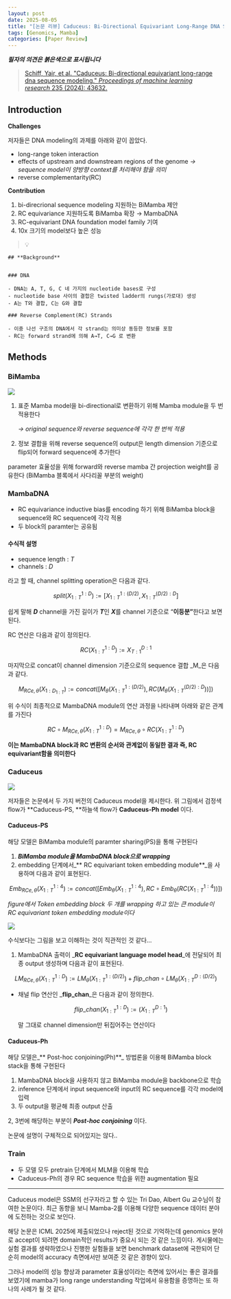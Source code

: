 ```yaml
---
layout: post
date: 2025-08-05
title: "[논문 리뷰] Caduceus: Bi-Directional Equivariant Long-Range DNA Sequence Modeling"
tags: [Genomics, Mamba]
categories: [Paper Review]
---
```


<span class="notion-red">_**필자의 의견은 붉은색으로 표시됩니다**_</span>


> [Schiff, Yair, et al. "Caduceus: Bi-directional equivariant long-range dna sequence modeling." ](https://pmc.ncbi.nlm.nih.gov/articles/PMC12189541/)[_Proceedings of machine learning research_](https://pmc.ncbi.nlm.nih.gov/articles/PMC12189541/)[ 235 (2024): 43632.](https://pmc.ncbi.nlm.nih.gov/articles/PMC12189541/)



## Introduction


**Challenges**


저자들은 DNA modeling의 과제를 아래와 같이 꼽았다.

- long-range token interaction
- effects of upstream and downstream regions of the genome 
_→ sequence model이 양방향 context를 처리해야 함을 의미_
- reverse complementarity(RC)

**Contribution**

1. bi-direcrional sequence modeling 지원하는 BiMamba 제안
1. RC equivariance 지원하도록 BiMamba 확장 → MambaDNA
1. RC-equivariant DNA foundation model family 기여
1. 10x 크기의 model보다 높은 성능

> 💡 


	## **Background**


	### DNA

	- DNA는 A, T, G, C 네 가지의 nucleotide bases로 구성
	- nucleotide base 사이의 결합은 twisted ladder의 rungs(가로대) 생성
	- A는 T와 결합, C는 G와 결합

	### Reverse Complement(RC) Strands

	- 이중 나선 구조의 DNA에서 각 strand는 의미상 동등한 정보를 포함
	- RC는 forward strand에 의해 A→T, C→G 로 변환


## Methods



### BiMamba


![](https://prod-files-secure.s3.us-west-2.amazonaws.com/542b861c-36a8-4051-84e5-8804b6728dba/2c247d59-7815-4980-99f0-8f0d21f445a7/image.png?X-Amz-Algorithm=AWS4-HMAC-SHA256&X-Amz-Content-Sha256=UNSIGNED-PAYLOAD&X-Amz-Credential=ASIAZI2LB466UVBFAZKI%2F20250916%2Fus-west-2%2Fs3%2Faws4_request&X-Amz-Date=20250916T032114Z&X-Amz-Expires=3600&X-Amz-Security-Token=IQoJb3JpZ2luX2VjEAsaCXVzLXdlc3QtMiJHMEUCIDKYVVKRxFyE2u0GEK1x9QZRzgBqLpy91LPYcWVyGE0QAiEApxo7b71cWVlW4vFudND5OZ7PJ71DtLUht4WCmp6K0PIqiAQIhP%2F%2F%2F%2F%2F%2F%2F%2F%2F%2FARAAGgw2Mzc0MjMxODM4MDUiDN3ePu09M8m4hSllDSrcA9ewXqZd2XLIVjTW%2BWnR1oJJoN%2F%2Fr2kf%2FZj3xXgi5YxNYA56%2BVvKHQJqsDwhRYT0KM9uKXSmcZ0rwq%2FtHPCjuMq5uWAcEkvnn%2BGtE6XfOhi2d36tupNEOmQXQoyQOeT3%2Bd9XQT4q0DMs4XXbko9WFfNWK0GmS5f4HcMcQz%2BAgPXkuqd%2FQL9hpFJ01qxWtsznr6M%2FBuR7DwU7%2FUIcXm6%2FemrrhvuYiyrpN3yeClLGayDGSFfBLC0sxEaDU0Bc9uwgrwnzz%2F15YkUElMQRooYBMHpFkY0%2FIH9FVx3hnyCsBXjm57hlQlMevTIGCNbeJ8VyHVJdOGbwDoUfRUKJ7TnKPwvdoDd%2FZ6C6g3razhmRhHallZl4JQ0xj8gX3EEci0Hculv%2FkG1N5hDO1mD5o3cDzpHy0JrVmSzXk%2BxTkMnIPlQsu%2Fqb1LD5o50malqvxxogyeLB%2Bnqx5NPc1NsaFolZyLniidv5mWzD5c3csKHTQMmCwsIbn8oHgd8Y1zu27FucP%2BRpVs2B17FgeCIrBCukWA4JT47kN3ZBjc4nhLM5zuFX6RtFHhMqigBfu6NvFcv1Ud8k9hLdNiL67UUyRX0k4Qst2qs6cirffYvhjMF3IwRZ6wIsqZkF2usB2YvIMOKao8YGOqUB9MBXsmQ%2Bz413mr2%2BlEqeu%2BR4Lji4AMFWK%2FuM%2FOIkQluEcohI5hSs3c8MGXmbnbsyjzOCmtLSH82YpptPBtovk6ALdLhp4CIRvf%2FGWj6DXKBGG7cYDKIfF%2BID759%2F9AuDHTVVG6q%2FNSBZHT%2BO09hSAqN%2Bc3G3ke0zFFeHh8Q2vI2EAyHVI9qc518J8%2BxlGMZTX9vBt%2Fh8GWqzcziwALfkj5rZp8UI&X-Amz-Signature=f396d9e4ae83fc8113c47e0e912d1ebd5d4db970b68d128e06f0be819475eb12&X-Amz-SignedHeaders=host&x-amz-checksum-mode=ENABLED&x-id=GetObject)

1. 표준 Mamba model을 bi-directional로 변환하기 위해 Mamba module을 두 번 적용한다

	_→ original sequence와 reverse sequence에 각각 한 번씩 적용_

1. 정보 결합을 위해 reverse sequence의 output은 length dimension 기준으로 flip되어 forward sequence에 추가한다

parameter 효율성을 위해 forward와 reverse mamba 간 projection weight를 공유한다 (BiMamba 블록에서 사다리꼴 부분의 weight)



### MambaDNA

- RC equivariance inductive bias를 encoding 하기 위해 BiMamba block을 sequence와 RC sequence에 각각 적용
- 두 block의 paramter는 공유됨


#### 수식적 설명

- sequence length : _T_
- channels : _D_

라고 할 때,  channel splitting operation은 다음과 같다.


$$
split(X^{1:D}_{1:T}):=[X^{1:(D/2)}_{1:T},X^{(D/2):D}_{1:T}]
$$


<span class="notion-red">쉽게 말해 </span><span class="notion-red">_**D**_</span><span class="notion-red"> channel을 가진 길이가 </span><span class="notion-red">_**T**_</span><span class="notion-red">인 </span><span class="notion-red">_**X**_</span><span class="notion-red">를 channel 기준으로 “</span><span class="notion-red">**이등분”**</span><span class="notion-red">한다고 보면 된다.</span>


RC 연산은 다음과 같이 정의된다.


$$
RC(X^{1:D}_{1:T}):=X^{D:1}_{T:1}
$$


마지막으로 concat이 channel dimension 기준으로의 sequence 결합 _M_은 다음과 같다.


$$
M_{RCe,\theta}(X_{1:D_{1:T}}):=concat([M_{\theta}(X^{1:(D/2)}_{1:T}),RC(M_{\theta}(X^{(D/2):D}_{1:T}))])
$$


위 수식이 최종적으로 MambaDNA module의 연산 과정을 나타내며 아래와 같은 관계를 가진다


$$
RC\circ M_{RCe,\theta}(X^{1:D}_{1:T}) = M_{RCe,\theta} \circ RC(X^{1:D}_{1:T})
$$


**이는 MambaDNA block과 RC 변환의 순서와 관계없이 동일한 결과 즉, RC equivariant함을 의미한다**



### Caduceus


![](https://prod-files-secure.s3.us-west-2.amazonaws.com/542b861c-36a8-4051-84e5-8804b6728dba/f94a60d7-8145-473b-aef9-7c68d3ec604a/image.png?X-Amz-Algorithm=AWS4-HMAC-SHA256&X-Amz-Content-Sha256=UNSIGNED-PAYLOAD&X-Amz-Credential=ASIAZI2LB466UVBFAZKI%2F20250916%2Fus-west-2%2Fs3%2Faws4_request&X-Amz-Date=20250916T032114Z&X-Amz-Expires=3600&X-Amz-Security-Token=IQoJb3JpZ2luX2VjEAsaCXVzLXdlc3QtMiJHMEUCIDKYVVKRxFyE2u0GEK1x9QZRzgBqLpy91LPYcWVyGE0QAiEApxo7b71cWVlW4vFudND5OZ7PJ71DtLUht4WCmp6K0PIqiAQIhP%2F%2F%2F%2F%2F%2F%2F%2F%2F%2FARAAGgw2Mzc0MjMxODM4MDUiDN3ePu09M8m4hSllDSrcA9ewXqZd2XLIVjTW%2BWnR1oJJoN%2F%2Fr2kf%2FZj3xXgi5YxNYA56%2BVvKHQJqsDwhRYT0KM9uKXSmcZ0rwq%2FtHPCjuMq5uWAcEkvnn%2BGtE6XfOhi2d36tupNEOmQXQoyQOeT3%2Bd9XQT4q0DMs4XXbko9WFfNWK0GmS5f4HcMcQz%2BAgPXkuqd%2FQL9hpFJ01qxWtsznr6M%2FBuR7DwU7%2FUIcXm6%2FemrrhvuYiyrpN3yeClLGayDGSFfBLC0sxEaDU0Bc9uwgrwnzz%2F15YkUElMQRooYBMHpFkY0%2FIH9FVx3hnyCsBXjm57hlQlMevTIGCNbeJ8VyHVJdOGbwDoUfRUKJ7TnKPwvdoDd%2FZ6C6g3razhmRhHallZl4JQ0xj8gX3EEci0Hculv%2FkG1N5hDO1mD5o3cDzpHy0JrVmSzXk%2BxTkMnIPlQsu%2Fqb1LD5o50malqvxxogyeLB%2Bnqx5NPc1NsaFolZyLniidv5mWzD5c3csKHTQMmCwsIbn8oHgd8Y1zu27FucP%2BRpVs2B17FgeCIrBCukWA4JT47kN3ZBjc4nhLM5zuFX6RtFHhMqigBfu6NvFcv1Ud8k9hLdNiL67UUyRX0k4Qst2qs6cirffYvhjMF3IwRZ6wIsqZkF2usB2YvIMOKao8YGOqUB9MBXsmQ%2Bz413mr2%2BlEqeu%2BR4Lji4AMFWK%2FuM%2FOIkQluEcohI5hSs3c8MGXmbnbsyjzOCmtLSH82YpptPBtovk6ALdLhp4CIRvf%2FGWj6DXKBGG7cYDKIfF%2BID759%2F9AuDHTVVG6q%2FNSBZHT%2BO09hSAqN%2Bc3G3ke0zFFeHh8Q2vI2EAyHVI9qc518J8%2BxlGMZTX9vBt%2Fh8GWqzcziwALfkj5rZp8UI&X-Amz-Signature=7111d36c53bf7b7296a144435fc79512efeb2f16453997e39e79ba8783c224ad&X-Amz-SignedHeaders=host&x-amz-checksum-mode=ENABLED&x-id=GetObject)


저자들은 논문에서 두 가지 버전의 Caduceus model을 제시한다. 위 그림에서 검정색 flow가 **Caduceus-PS, **하늘색 flow가 **Caduceus-Ph model** 이다.



#### Caduceus-PS


해당 모델은 BiMamba module의 paramter sharing(PS)을 통해 구현된다

1. _**BiMamba module을 MambaDNA block으로 wrapping**_
1. embedding 단계에서_** RC equivariant token embedding module**_을 사용하며 다음과 같이 표현된다.

$$
Emb_{RCe,\theta}(X^{1:4}_{1:T}):=concat([Emb_{\theta}(X^{1:4}_{1:T}),RC \circ Emb_{\theta}(RC(X^{1:4}_{1:T}))])
$$


_figure에서 Token embedding block 두 개를 wrapping 하고 있는 큰 module이 RC equivariant token embedding module이다_


![](https://prod-files-secure.s3.us-west-2.amazonaws.com/542b861c-36a8-4051-84e5-8804b6728dba/b175e4da-71eb-4e91-8c23-a06dabe673c9/image.png?X-Amz-Algorithm=AWS4-HMAC-SHA256&X-Amz-Content-Sha256=UNSIGNED-PAYLOAD&X-Amz-Credential=ASIAZI2LB466UVBFAZKI%2F20250916%2Fus-west-2%2Fs3%2Faws4_request&X-Amz-Date=20250916T032114Z&X-Amz-Expires=3600&X-Amz-Security-Token=IQoJb3JpZ2luX2VjEAsaCXVzLXdlc3QtMiJHMEUCIDKYVVKRxFyE2u0GEK1x9QZRzgBqLpy91LPYcWVyGE0QAiEApxo7b71cWVlW4vFudND5OZ7PJ71DtLUht4WCmp6K0PIqiAQIhP%2F%2F%2F%2F%2F%2F%2F%2F%2F%2FARAAGgw2Mzc0MjMxODM4MDUiDN3ePu09M8m4hSllDSrcA9ewXqZd2XLIVjTW%2BWnR1oJJoN%2F%2Fr2kf%2FZj3xXgi5YxNYA56%2BVvKHQJqsDwhRYT0KM9uKXSmcZ0rwq%2FtHPCjuMq5uWAcEkvnn%2BGtE6XfOhi2d36tupNEOmQXQoyQOeT3%2Bd9XQT4q0DMs4XXbko9WFfNWK0GmS5f4HcMcQz%2BAgPXkuqd%2FQL9hpFJ01qxWtsznr6M%2FBuR7DwU7%2FUIcXm6%2FemrrhvuYiyrpN3yeClLGayDGSFfBLC0sxEaDU0Bc9uwgrwnzz%2F15YkUElMQRooYBMHpFkY0%2FIH9FVx3hnyCsBXjm57hlQlMevTIGCNbeJ8VyHVJdOGbwDoUfRUKJ7TnKPwvdoDd%2FZ6C6g3razhmRhHallZl4JQ0xj8gX3EEci0Hculv%2FkG1N5hDO1mD5o3cDzpHy0JrVmSzXk%2BxTkMnIPlQsu%2Fqb1LD5o50malqvxxogyeLB%2Bnqx5NPc1NsaFolZyLniidv5mWzD5c3csKHTQMmCwsIbn8oHgd8Y1zu27FucP%2BRpVs2B17FgeCIrBCukWA4JT47kN3ZBjc4nhLM5zuFX6RtFHhMqigBfu6NvFcv1Ud8k9hLdNiL67UUyRX0k4Qst2qs6cirffYvhjMF3IwRZ6wIsqZkF2usB2YvIMOKao8YGOqUB9MBXsmQ%2Bz413mr2%2BlEqeu%2BR4Lji4AMFWK%2FuM%2FOIkQluEcohI5hSs3c8MGXmbnbsyjzOCmtLSH82YpptPBtovk6ALdLhp4CIRvf%2FGWj6DXKBGG7cYDKIfF%2BID759%2F9AuDHTVVG6q%2FNSBZHT%2BO09hSAqN%2Bc3G3ke0zFFeHh8Q2vI2EAyHVI9qc518J8%2BxlGMZTX9vBt%2Fh8GWqzcziwALfkj5rZp8UI&X-Amz-Signature=22c0451cb7bff64840fec46edd32d248944137c58cd720c277dbc8ab9fd761ea&X-Amz-SignedHeaders=host&x-amz-checksum-mode=ENABLED&x-id=GetObject)


<span class="notion-red">수식보다는 그림을 보고 이해하는 것이 직관적인 것 같다…</span>

1. MambaDNA 출력이 _**RC equivariant language model head**_에 전달되어 최종 output 생성하며 다음과 같이 표현된다.

$$
LM_{RCe,\theta}(X^{1:D}_{1:T}):= LM_{\theta}(X^{1:(D/2)}_{1:T})+flip\_chan\circ LM_{\theta}(X^{D:(D/2)}_{1:T})
$$

- 채널 flip 연산인 _**flip\_chan**_은 다음과 같이 정의한다.

	$$
	flip\_chan(X^{1:D}_{1:T}):=(X^{D:1}_{1:T})
	$$


	말 그대로 channel dimension만 뒤집어주는 연산이다



#### Caduceus-Ph


해당 모델은_** Post-hoc conjoining(Ph)**_ 방법론을 이용해 BiMamba block stack을 통해 구현된다

1. MambaDNA block을 사용하지 않고 BiMamba module을 backbone으로 학습
1. inference 단계에서 input sequence와 input의 RC sequence를 각각 model에 입력
1. 두 output을 평균해 최종 output 산출

2, 3번에 해당하는 부분이 _**Post-hoc conjoining**_ 이다.


<span class="notion-red">논문에 설명이 구체적으로 되어있지는 않다..</span>



### Train

- 두 모델 모두 pretrain 단계에서 MLM을 이용해 학습
- Caduceus-Ph의 경우 RC sequence 학습을 위한 augmentation 필요

---


<span class="notion-red">Caduceus model은 SSM의 선구자라고 할 수 있는 Tri Dao, Albert Gu 교수님이 참여한 논문이다. 최근 동향을 보니 Mamba-2를 이용해 다양한 sequence 데이터 분야에 도전하는 것으로 보인다.</span>


<span class="notion-red">해당 논문은 ICML 2025에 제출되었으나 reject된 것으로 기억하는데 genomics 분야로 accept이 되려면 domain적인 results가 중요시 되는 것 같은 느낌이다. 게시물에는 실험 결과를 생략하였으나 진행한 실험들을 보면 benchmark dataset에 국한되어 단순히 model의 accuracy 측면에서만 보여준 것 같은 경향이 있다.</span>


<span class="notion-red">그러나 model의 성능 향상과 parameter 효율성이라는 측면에 있어서는 좋은 결과를 보였기에 mamba가 long range understanding 작업에서 유용함을 증명하는 또 하나의 사례가 될 것 같다.</span>

